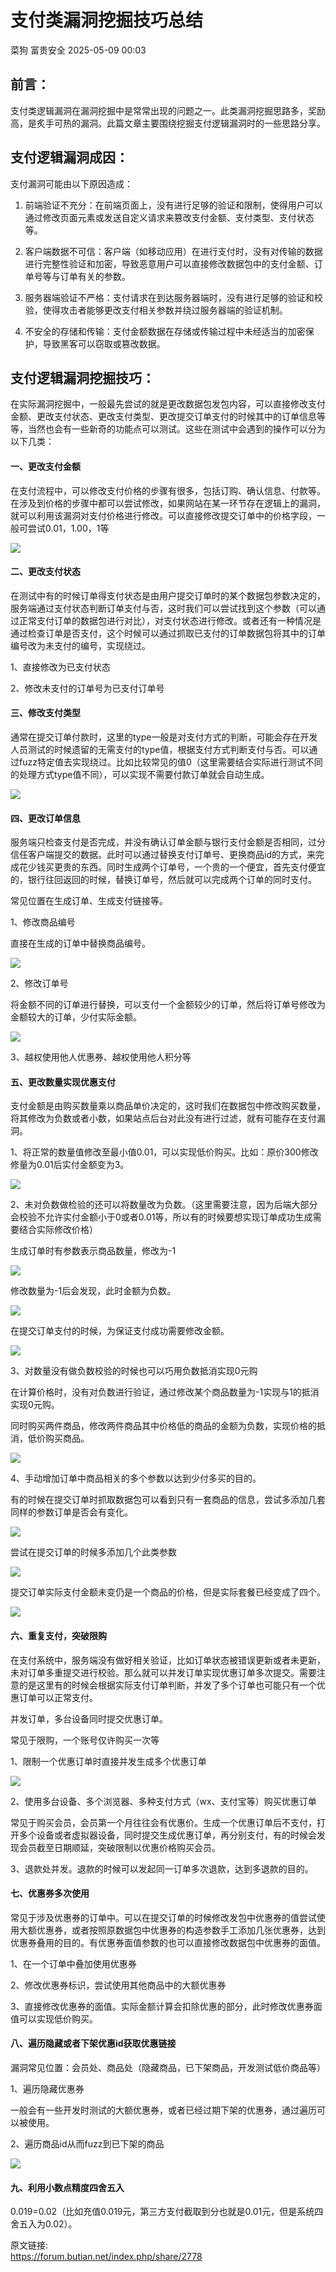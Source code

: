 #  支付类漏洞挖掘技巧总结   
菜狗  富贵安全   2025-05-09 00:03  
  
## 前言：  
  
支付类逻辑漏洞在漏洞挖掘中是常常出现的问题之一。此类漏洞挖掘思路多，奖励高，是炙手可热的漏洞。此篇文章主要围绕挖掘支付逻辑漏洞时的一些思路分享。  
## 支付逻辑漏洞成因：  
  
支付漏洞可能由以下原因造成：  
1. 前端验证不充分：在前端页面上，没有进行足够的验证和限制，使得用户可以通过修改页面元素或发送自定义请求来篡改支付金额、支付类型、支付状态等。  
  
1. 客户端数据不可信：客户端（如移动应用）在进行支付时，没有对传输的数据进行完整性验证和加密，导致恶意用户可以直接修改数据包中的支付金额、订单号等与订单有关的参数。  
  
1. 服务器端验证不严格：支付请求在到达服务器端时，没有进行足够的验证和校验，使得攻击者能够更改支付相关参数并绕过服务器端的验证机制。  
  
1. 不安全的存储和传输：支付金额数据在存储或传输过程中未经适当的加密保护，导致黑客可以窃取或篡改数据。  
  
## 支付逻辑漏洞挖掘技巧：  
  
在实际漏洞挖掘中，一般最先尝试的就是更改数据包发包内容，可以直接修改支付金额、更改支付状态、更改支付类型、更改提交订单支付的时候其中的订单信息等等，当然也会有一些新奇的功能点可以测试。这些在测试中会遇到的操作可以分为以下几类：  
#### 一、更改支付金额  
  
在支付流程中，可以修改支付价格的步骤有很多，包括订购、确认信息、付款等。在涉及到价格的步骤中都可以尝试修改，如果网站在某一环节存在逻辑上的漏洞，就可以利用该漏洞对支付价格进行修改。可以直接修改提交订单中的价格字段，一般可尝试0.01，1.00，1等  
  
![](https://mmbiz.qpic.cn/sz_mmbiz_png/veA9QmcJk5nrAzGDJIYerCEn0Ttv6iaRSYicYX29AP88kI8XpzCmYgxBhGt2KNL7wV0uPXEMJ9LIkjWICgsS11Cg/640?wx_fmt=png&from=appmsg "")  
#### 二、更改支付状态  
  
在测试中有的时候订单得支付状态是由用户提交订单时的某个数据包参数决定的，服务端通过支付状态判断订单支付与否，这时我们可以尝试找到这个参数（可以通过正常支付订单的数据包进行对比），对支付状态进行修改。或者还有一种情况是通过检查订单是否支付，这个时候可以通过抓取已支付的订单数据包将其中的订单编号改为未支付的编号，实现绕过。  
  
1、直接修改为已支付状态  
  
2、修改未支付的订单号为已支付订单号  
#### 三、修改支付类型  
  
通常在提交订单付款时，这里的type一般是对支付方式的判断，可能会存在开发人员测试的时候遗留的无需支付的type值，根据支付方式判断支付与否。可以通过fuzz特定值去实现绕过。比如比较常见的值0（这里需要结合实际进行测试不同的处理方式type值不同），可以实现不需要付款订单就会自动生成。  
  
![](https://mmbiz.qpic.cn/sz_mmbiz_png/veA9QmcJk5nrAzGDJIYerCEn0Ttv6iaRSicS16ib25fiaFjUFHoDWRWgOOz0qjbrrQNxOq7Plcq2L53ibdDqToxDHtA/640?wx_fmt=png&from=appmsg "")  
#### 四、更改订单信息  
  
服务端只检查支付是否完成，并没有确认订单金额与银行支付金额是否相同，过分信任客户端提交的数据。此时可以通过替换支付订单号、更换商品id的方式，来完成花少钱买更贵的东西。同时生成两个订单号，一个贵的一个便宜，首先支付便宜的，银行往回返回的时候，替换订单号，然后就可以完成两个订单的同时支付。  
  
常见位置在生成订单、生成支付链接等。  
  
1、修改商品编号  
  
直接在生成的订单中替换商品编号。  
  
![](https://mmbiz.qpic.cn/sz_mmbiz_png/veA9QmcJk5nrAzGDJIYerCEn0Ttv6iaRSBEuzfx4JaUV1ic0Un96SKyazUoMkYOP5zYboxiarQ9VRcZMQWMNgg5Bg/640?wx_fmt=png&from=appmsg "")  
  
2、修改订单号  
  
将金额不同的订单进行替换，可以支付一个金额较少的订单，然后将订单号修改为金额较大的订单，少付实际金额。  
  
![](https://mmbiz.qpic.cn/sz_mmbiz_png/veA9QmcJk5nrAzGDJIYerCEn0Ttv6iaRSNQNyT9MiaMa5xqwoB2W14ibowdL3rhYicbw13ctEGZ9re4wcKVMFLpjPw/640?wx_fmt=png&from=appmsg "")  
  
3、越权使用他人优惠券、越权使用他人积分等  
#### 五、更改数量实现优惠支付  
  
支付金额是由购买数量乘以商品单价决定的，这时我们在数据包中修改购买数量，将其修改为负数或者小数，如果站点后台对此没有进行过滤，就有可能存在支付漏洞。  
  
1、将正常的数量值修改至最小值0.01，可以实现低价购买。比如：原价300修改修量为0.01后实付金额变为3。  
  
![](https://mmbiz.qpic.cn/sz_mmbiz_png/veA9QmcJk5nrAzGDJIYerCEn0Ttv6iaRS7ibLvibm4Dv1CmndT7pvRRpLmxWfibDW0eHvdtzTJBl2wdibuKUHYic1axQ/640?wx_fmt=png&from=appmsg "")  
  
2、未对负数做检验的还可以将数量改为负数。（这里需要注意，因为后端大部分会校验不允许实付金额小于0或者0.01等，所以有的时候要想实现订单成功生成需要结合实际修改价格）  
  
生成订单时有参数表示商品数量，修改为-1  
  
![](https://mmbiz.qpic.cn/sz_mmbiz_png/veA9QmcJk5nrAzGDJIYerCEn0Ttv6iaRSpUmoWXFpxGWhsGGO5BHywb5w7CTkcFicrFryWyS6BPBaZpnUkGscNibg/640?wx_fmt=png&from=appmsg "")  
  
修改数量为-1后会发现，此时金额为负数。  
  
![](https://mmbiz.qpic.cn/sz_mmbiz_png/veA9QmcJk5nrAzGDJIYerCEn0Ttv6iaRSYt9huYuicu8M2R398ib3oSBy78gVsQftZTia4UlSCeSvDZPxuJBbdbjMg/640?wx_fmt=png&from=appmsg "")  
  
在提交订单支付的时候，为保证支付成功需要修改金额。  
  
![](https://mmbiz.qpic.cn/sz_mmbiz_png/veA9QmcJk5nrAzGDJIYerCEn0Ttv6iaRSgRLxnqR2B03sBlRHibKSq9MpP5NP08V21KMibR9K92gOib5SzqavPJiaxQ/640?wx_fmt=png&from=appmsg "")  
  
3、对数量没有做负数校验的时候也可以巧用负数抵消实现0元购  
  
在计算价格时，没有对负数进行验证，通过修改某个商品数量为-1实现与1的抵消实现0元购。  
  
同时购买两件商品，修改两件商品其中价格低的商品的金额为负数，实现价格的抵消，低价购买商品。  
  
![](https://mmbiz.qpic.cn/sz_mmbiz_png/veA9QmcJk5nrAzGDJIYerCEn0Ttv6iaRSgUAwjjolnpkDE1P09dz3mO46FLnAkzicr1VicOolkBsuHxyUmtzzZx7g/640?wx_fmt=png&from=appmsg "")  
  
4、手动增加订单中商品相关的多个参数以达到少付多买的目的。  
  
有的时候在提交订单时抓取数据包可以看到只有一套商品的信息，尝试多添加几套同样的参数订单是否会有变化。  
  
![](https://mmbiz.qpic.cn/sz_mmbiz_png/veA9QmcJk5nrAzGDJIYerCEn0Ttv6iaRS3La5KC34pib99p3Gy7ADQDYq5svdjHSwWnTCrhEIbUHxhkhzWWRByFQ/640?wx_fmt=png&from=appmsg "")  
  
尝试在提交订单的时候多添加几个此类参数  
  
![](https://mmbiz.qpic.cn/sz_mmbiz_png/veA9QmcJk5nrAzGDJIYerCEn0Ttv6iaRScbMe0KMy1SJfUiaaz1xyBSpa8ibk0nsTnJofa0euZXX0LFnSaswHXWxg/640?wx_fmt=png&from=appmsg "")  
  
  
  
提交订单实际支付金额未变仍是一个商品的价格，但是实际套餐已经变成了四个。  
  
![](https://mmbiz.qpic.cn/sz_mmbiz_png/veA9QmcJk5nrAzGDJIYerCEn0Ttv6iaRSOLCwssnaicfn7mFl6ADOhnnfB57GvAOL5fyibS3lBluic0F9Jz0lrpEEA/640?wx_fmt=png&from=appmsg "")  
#### 六、重复支付，突破限购  
  
在支付系统中，服务端没有做好相关验证，比如订单状态被错误更新或者未更新，未对订单多重提交进行校验。那么就可以并发订单实现优惠订单多次提交。需要注意的是这里有的时候会根据实际支付订单判断，并发了多个订单也可能只有一个优惠订单可以正常支付。  
  
并发订单，多台设备同时提交优惠订单。  
  
常见于限购，一个账号仅许购买一次等  
  
1、限制一个优惠订单时直接并发生成多个优惠订单  
  
![](https://mmbiz.qpic.cn/sz_mmbiz_png/veA9QmcJk5nrAzGDJIYerCEn0Ttv6iaRSo8YXMdNY2TACr4aF5NibMJMHxjhkxVLSDqJzKkkfkaoEoswbxTQ4icew/640?wx_fmt=png&from=appmsg "")  
  
2、使用多台设备、多个浏览器、多种支付方式（wx、支付宝等）购买优惠订单  
  
常见于购买会员，会员第一个月往往会有优惠价。生成一个优惠订单后不支付，打开多个设备或者虚拟器设备，同时提交生成优惠订单，再分别支付，有的时候会发现会员截至日期顺延，突破限制以优惠价格购买会员。  
  
3、退款处并发。退款的时候可以发起同一订单多次退款，达到多退款的目的。  
#### 七、优惠券多次使用  
  
常见于涉及优惠券的订单中。可以在提交订单的时候修改发包中优惠券的值尝试使用大额优惠券，或者按照原数据包中优惠券的构造参数手工添加几张优惠券，达到优惠券叠用的目的。有优惠券面值参数的也可以直接修改数据包中优惠券的面值。  
  
1、在一个订单中叠加使用优惠券  
  
2、修改优惠券标识，尝试使用其他商品中的大额优惠券  
  
3、直接修改优惠券的面值。实际金额计算会扣除优惠的部分，此时修改优惠券面值可以实现低价购买。  
#### 八、遍历隐藏或者下架优惠id获取优惠链接  
  
漏洞常见位置：会员处、商品处（隐藏商品，已下架商品，开发测试低价商品等）  
  
1、遍历隐藏优惠券  
  
一般会有一些开发时测试的大额优惠券，或者已经过期下架的优惠券，通过遍历可以被使用。  
  
2、遍历商品id从而fuzz到已下架的商品  
  
![](https://mmbiz.qpic.cn/sz_mmbiz_png/veA9QmcJk5nrAzGDJIYerCEn0Ttv6iaRSS1t2RRWA1IR4hbV4Jbiae5UDdRGscqiaibn8rribFYnJ6w7GHOTew8glCQ/640?wx_fmt=png&from=appmsg "")  
#### 九、利用小数点精度四舍五入  
  
0.019=0.02（比如充值0.019元，第三方支付截取到分也就是0.01元，但是系统四舍五入为0.02）。  
  
  
原文链接:  
https://forum.butian.net/index.php/share/2778  
  
